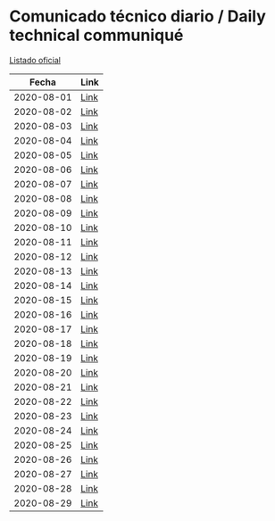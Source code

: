 # Comunicado técnico diario / Daily technical communiqué

[Listado oficial](https://www.gob.mx/salud/documentos/coronavirus-covid-19-comunicados-tecnicos-diarios-agosto-2020)

| Fecha               | Link        |
| ------------------- | ----------  |
| 2020-08-01 | [Link](https://www.gob.mx/salud/prensa/nuevo-coronavirus-en-el-mundo-covid-19-comunicado-tecnico-diario-249306) |
| 2020-08-02 | [Link](https://www.gob.mx/salud/prensa/nuevo-coronavirus-en-el-mundo-covid-19-comunicado-tecnico-diario-249307) |
| 2020-08-03 | [Link](https://www.gob.mx/salud/prensa/nuevo-coronavirus-en-el-mundo-covid-19-comunicado-tecnico-diario-249308) |
| 2020-08-04 | [Link](https://www.gob.mx/salud/prensa/nuevo-coronavirus-en-el-mundo-covid-19-comunicado-tecnico-diario-249309) |
| 2020-08-05 | [Link](https://www.gob.mx/salud/prensa/nuevo-coronavirus-en-el-mundo-covid-19-comunicado-tecnico-diario-249310) |
| 2020-08-06 | [Link](https://www.gob.mx/salud/prensa/nuevo-coronavirus-en-el-mundo-covid-19-comunicado-tecnico-diario-249311) |
| 2020-08-07 | [Link](https://www.gob.mx/salud/prensa/nuevo-coronavirus-en-el-mundo-covid-19-comunicado-tecnico-diario-249313) |
| 2020-08-08 | [Link](https://www.gob.mx/salud/prensa/nuevo-coronavirus-en-el-mundo-covid-19-comunicado-tecnico-diario-249312) |
| 2020-08-09 | [Link](https://www.gob.mx/salud/prensa/nuevo-coronavirus-en-el-mundo-covid-19-comunicado-tecnico-diario-249314) |
| 2020-08-10 | [Link](https://www.gob.mx/salud/prensa/nuevo-coronavirus-en-el-mundo-covid-19-comunicado-tecnico-diario-249963) |
| 2020-08-11 | [Link](https://www.gob.mx/salud/prensa/nuevo-coronavirus-en-el-mundo-covid-19-comunicado-tecnico-diario-249964) |
| 2020-08-12 | [Link](https://www.gob.mx/salud/prensa/nuevo-coronavirus-en-el-mundo-covid-19-comunicado-tecnico-diario-249965) |
| 2020-08-13 | [Link](https://www.gob.mx/salud/prensa/nuevo-coronavirus-en-el-mundo-covid-19-comunicado-tecnico-diario-249966) |
| 2020-08-14 | [Link](https://www.gob.mx/salud/prensa/nuevo-coronavirus-en-el-mundo-covid-19-comunicado-tecnico-diario-249970) |
| 2020-08-15 | [Link](https://www.gob.mx/salud/prensa/nuevo-coronavirus-en-el-mundo-covid-19-comunicado-tecnico-diario-249971) |
| 2020-08-16 | [Link](https://www.gob.mx/salud/prensa/nuevo-coronavirus-en-el-mundo-covid-19-comunicado-tecnico-diario-249972) |
| 2020-08-17 | [Link](https://www.gob.mx/salud/prensa/nuevo-coronavirus-en-el-mundo-covid-19-comunicado-tecnico-diario-250318) |
| 2020-08-18 | [Link](https://www.gob.mx/salud/prensa/nuevo-coronavirus-en-el-mundo-covid-19-comunicado-tecnico-diario-250320) |
| 2020-08-19 | [Link](https://www.gob.mx/salud/prensa/nuevo-coronavirus-en-el-mundo-covid-19-comunicado-tecnico-diario-250321) |
| 2020-08-20 | [Link](https://www.gob.mx/salud/prensa/nuevo-coronavirus-en-el-mundo-covid-19-comunicado-tecnico-diario-250322) |
| 2020-08-21 | [Link](https://www.gob.mx/salud/prensa/nuevo-coronavirus-en-el-mundo-covid-19-comunicado-tecnico-diario-250323) |
| 2020-08-22 | [Link](https://www.gob.mx/salud/prensa/nuevo-coronavirus-en-el-mundo-covid-19-comunicado-tecnico-diario-250324) |
| 2020-08-23 | [Link](https://www.gob.mx/salud/prensa/nuevo-coronavirus-en-el-mundo-covid-19-comunicado-tecnico-diario-250325) |
| 2020-08-24 | [Link](https://www.gob.mx/salud/prensa/nuevo-coronavirus-en-el-mundo-covid-19-comunicado-tecnico-diario-250885) |
| 2020-08-25 | [Link](https://www.gob.mx/salud/prensa/nuevo-coronavirus-en-el-mundo-covid-19-comunicado-tecnico-diario-250886) |
| 2020-08-26 | [Link](https://www.gob.mx/salud/prensa/nuevo-coronavirus-en-el-mundo-covid-19-comunicado-tecnico-diario-250888) |
| 2020-08-27 | [Link](https://www.gob.mx/salud/prensa/nuevo-coronavirus-en-el-mundo-covid-19-comunicado-tecnico-diario-250889) |
| 2020-08-28 | [Link](https://www.gob.mx/salud/prensa/nuevo-coronavirus-en-el-mundo-covid-19-comunicado-tecnico-diario-250890) |
| 2020-08-29 | [Link](https://www.gob.mx/salud/prensa/nuevo-coronavirus-en-el-mundo-covid-19-comunicado-tecnico-diario-250891) |
